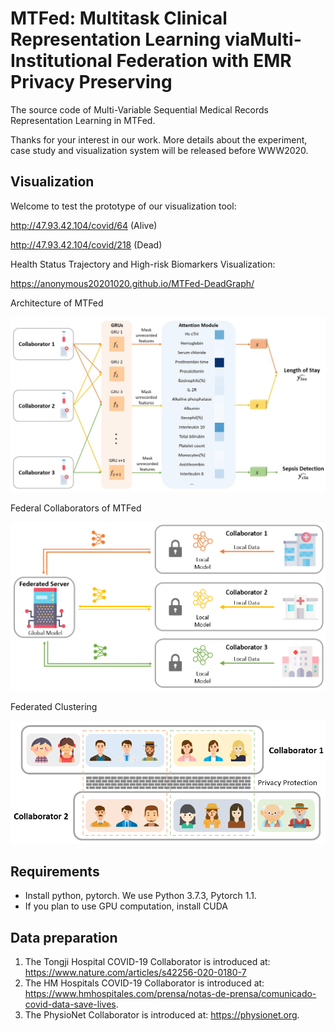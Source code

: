 # MTFed: Multitask Clinical Representation Learning viaMulti-Institutional Federation with EMR Privacy Preserving
The source code of Multi-Variable Sequential Medical Records Representation Learning in MTFed.

Thanks for your interest in our work. More details about the experiment, case study and visualization system will be released before WWW2020.
## Visualization
Welcome to test the prototype of our visualization tool:

http://47.93.42.104/covid/64 (Alive)

http://47.93.42.104/covid/218 (Dead)

Health Status Trajectory and High-risk Biomarkers Visualization:

https://anonymous20201020.github.io/MTFed-DeadGraph/

Architecture of MTFed

![Architecture of MTFed](https://raw.githubusercontent.com/anonymous20201020/MTFed/main/architecture%20of%20MTFed.jpg)

Federal Collaborators of MTFed

![Federal Collaborators of MTFed](https://raw.githubusercontent.com/anonymous20201020/MTFed/main/federal%20collaborators%20of%20MTFed.png)

Federated Clustering

![Federated Clustering](https://raw.githubusercontent.com/anonymous20201020/MTFed/main/federated%20clustering.png)

## Requirements
- Install python, pytorch. We use Python 3.7.3, Pytorch 1.1.
- If you plan to use GPU computation, install CUDA
## Data preparation
1. The Tongji Hospital COVID-19 Collaborator is introduced at: 
https://www.nature.com/articles/s42256-020-0180-7
2. The HM Hospitals COVID-19 Collaborator is introduced at: 
https://www.hmhospitales.com/prensa/notas-de-prensa/comunicado-covid-data-save-lives.
3. The PhysioNet Collaborator is introduced at: 
https://physionet.org.

